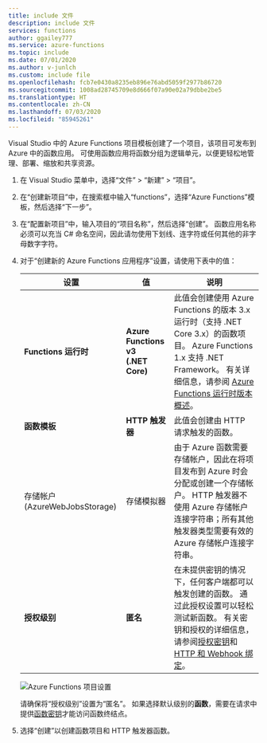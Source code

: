 ```yaml
---
title: include 文件
description: include 文件
services: functions
author: ggailey777
ms.service: azure-functions
ms.topic: include
ms.date: 07/01/2020
ms.author: v-junlch
ms.custom: include file
ms.openlocfilehash: fcb7e0430a8235eb896e76abd5059f2977b86720
ms.sourcegitcommit: 1008ad28745709e8d666f07a90e02a79dbbe2be5
ms.translationtype: HT
ms.contentlocale: zh-CN
ms.lasthandoff: 07/03/2020
ms.locfileid: "85945261"
---
```

Visual Studio 中的 Azure Functions 项目模板创建了一个项目，该项目可发布到 Azure 中的函数应用。 可使用函数应用将函数分组为逻辑单元，以便更轻松地管理、部署、缩放和共享资源。

1. 在 Visual Studio 菜单中，选择“文件” > “新建” > “项目”。

1. 在“创建新项目”中，在搜索框中输入“functions”，选择“Azure Functions”模板，然后选择“下一步”。

1. 在“配置新项目”中，输入项目的“项目名称”，然后选择“创建”。 函数应用名称必须可以充当 C# 命名空间，因此请勿使用下划线、连字符或任何其他的非字母数字字符。

1. 对于“创建新的 Azure Functions 应用程序”设置，请使用下表中的值：

    | 设置      | 值  | 说明                      |
    | ------------ |  ------- |----------------------------------------- |
    | **Functions 运行时** | **Azure Functions v3 <br />(.NET Core)** | 此值会创建使用 Azure Functions 的版本 3.x 运行时（支持 .NET Core 3.x）的函数项目。 Azure Functions 1.x 支持 .NET Framework。 有关详细信息，请参阅 [Azure Functions 运行时版本概述](../articles/azure-functions/functions-versions.md)。   |
    | **函数模板** | **HTTP 触发器** | 此值会创建由 HTTP 请求触发的函数。 |
    | 存储帐户(AzureWebJobsStorage)  | 存储模拟器 | 由于 Azure 函数需要存储帐户，因此在将项目发布到 Azure 时会分配或创建一个存储帐户。 HTTP 触发器不使用 Azure 存储帐户连接字符串；所有其他触发器类型需要有效的 Azure 存储帐户连接字符串。  |
    | **授权级别** | **匿名** | 在未提供密钥的情况下，任何客户端都可以触发创建的函数。 通过此授权设置可以轻松测试新函数。 有关密钥和授权的详细信息，请参阅[授权密钥](../articles/azure-functions/functions-bindings-http-webhook-trigger.md#authorization-keys)和 [HTTP 和 Webhook 绑定](../articles/azure-functions/functions-bindings-http-webhook.md)。 |
    
    
    ![Azure Functions 项目设置](./media/functions-vs-tools-create/functions-project-settings.png)

    请确保将“授权级别”设置为“匿名”。  如果选择默认级别的**函数**，需要在请求中提供[函数密钥](../articles/azure-functions/functions-bindings-http-webhook-trigger.md#authorization-keys)才能访问函数终结点。

1. 选择“创建”以创建函数项目和 HTTP 触发器函数。

